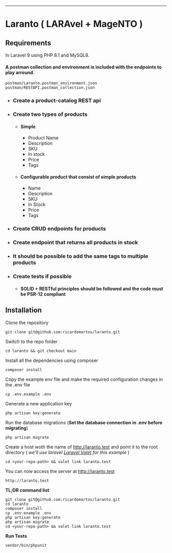 ----------

# Laranto ( LARAvel + MageNTO )

## Requirements

In Laravel 9 using PHP 8.1 and MySQL8. 

#### A postman collection and environment is included with the endpoints to play arround.

    postman/Laranto.postman_environment.json
    postman/RESTAPI.postman_collection.json

- ### Create a product-catalog REST api

- ### Create two types of products

  - #### Simple
    - Product Name  
    - Description  
    - SKU  
    - In stock  
    - Price  
    - Tags

  - #### Configurable product that consist of simple products
    - Name
    - Description
    - SKU
    - In Stock
    - Price
    - Tags

- ### Create CRUD endpoints for products

- ### Create endpoint that returns all products in stock

- ### It should be possible to add the same tags to multiple products

- ### Create tests if possible  

  - #### SOLID + RESTful principles should be followed and the code must be PSR-12 compliant

## Installation

Clone the repository

    git clone git@github.com:ricardomartos/laranto.git

Switch to the repo folder

    cd laranto && git checkout main

Install all the dependencies using composer

    composer install

Copy the example env file and make the required configuration changes in the .env file

    cp .env.example .env

Generate a new application key

    php artisan key:generate

Run the database migrations (**Set the database connection in .env before migrating**)

    php artisan migrate

Create a host woth the name of http://laranto.test and point it to the root directory ( *we'll use laravel [Laravel Valet](https://laravel.com/docs/9.x/valet) for this example* )

    cd <your-repo-path> && valet link laranto.test

You can now access the server at http://laranto.test

    http://laranto.test

**TL;DR command list**

    git clone git@github.com:ricardomartos/laranto.git
    cd laranto
    composer install
    cp .env.example .env
    php artisan key:generate
    php artisan migrate
    cd <your-repo-path> && valet link laranto.test

**Run Tests**

    vendor/bin/phpunit
